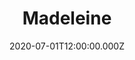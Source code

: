 ---
title: Madeleine
status: Published
date: 2020-07-01T12:00:00.000Z
text: |-
  O ma petite, Madeleine,\
  nad naší zahradou\
  nebe modrý jako len,\
  i nad zemí, kam zahrabou\
  všechny dny kreré s tebou\
  prožít jsem chtěl\
  ze všech snů a životů\
  jsou jen tisíce těl\
  a nad tím vším\
  nebe jako len,\
  podívej, podívej Madeleine.

  V Paříži začal den\
  s šuměním kolonád\
  je daleko na Verden\
  ke hřmění kanonád,\
  ale tady všude kolem\
  jen zákopů pruh.\
  ani kříž nemá kdo stlouct\
  roven druhu je druh\
  a na to všechno, Madeleine\
  od někud zhora\
  Bůh dívá se jen.

  Kdo má tu moc\
  tavit srdce zvonům.\
  Slyším tě šeptat:\
  miláčku nechoď,\
  jsi můj.\
  Madeleine,\
  oni nám to udělají znovu,\
  to co nám\
  stane se i našim synům.

  Na druhé straně linie\
  oči dvě pod přilbou,\
  Jako já, člověk je\
  noci a dny pod palbou.\
  kdybych ho jinde potkal\
  dal bych mu cigaretu\
  a teď se modlí\
  aby skončil\
  jen v lazaretu.\
  Vždyť i oni, Madeleine\
  jsou jako my\
  les soldats inconnous\
  kdybych ho jinde potkal\
  dal bych mu cigaretu\
  a teď se modlí\
  aby skončil\
  jen v lazaretu.\
  Vždyť i oni, Madeleine\
  jsou jako my\
  muži neznámých jmen.

  Kdo má tu moc\
  tavit srdce zvonům.\
  Slyším tě šeptat:\
  miláčku nechoď,\
  jsi můj.\
  Madeleine,\
  oni nám to udělají znovu,\
  to co nám\
  stane se i našim synům.

  Oh, ma petite Madeleine,\
  nad naší zahradou,\
  nebe modrý jako len\
  i nad zemí,\
  kam zahrabou\
  všechny dny který s tebou prožít jsem chtěl.\
  Místo tvém náručí\
  spím pod mohilou těl.\
  A nad tím vším,\
  nebe jako len.\
  Odpusť mi, odpusť mi\
  Madeleine
---